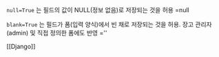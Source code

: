 `null=True` 는 필드의 값이 NULL(정보 없음)로 저장되는 것을 허용 
	 =null

`blank=True` 는 필드가 폼(입력 양식)에서 빈 채로 저장되는 것을 허용. 장고 관리자(admin) 및 직접 정의한 폼에도 반영 
	 =''

[[Django]]